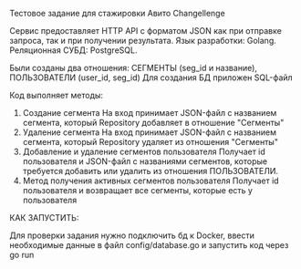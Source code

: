Тестовое задание для стажировки Авито Changellenge

Сервис предоставляет HTTP API с форматом JSON как при отправке запроса, так и при получении результата.
Язык разработки: Golang.
Реляционная СУБД: PostgreSQL.

Были созданы два отношения: СЕГМЕНТЫ (seg_id и название), ПОЛЬЗОВАТЕЛИ (user_id, seg_id)
Для создания БД приложен SQL-файл

Код выполняет методы:
1. Создание сегмента
На вход принимает JSON-файл с названием сегмента, который Repository добавляет в отношение "Сегменты"
2. Удаление сегмента
На вход принимает JSON-файл с названием сегмента, который Repository удаляет из отношения "Сегменты"
3. Добавление и удаление сегментов пользователя
Получает id пользователя и JSON-файл с названиями сегментов, которые требуется добавить или удалить из отношения ПОЛЬЗОВАТЕЛИ. 
4. Метод получения активных сегментов пользователя
Получает id пользователя и возвращает все сегменты, которые есть у пользователя


КАК ЗАПУСТИТЬ:

Для проверки задания нужно подключить бд к Docker, ввести необходимые данные в файл config/database.go и запустить код через go run